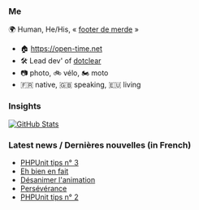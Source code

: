 ### Me

🌍 Human, He/His, « [footer de merde](https://open-time.net/post/2013/07/17/La-veritable-histoire-du-Footer-de-merde-) » 
* 🏠 https://open-time.net 
* 🛠️ Lead dev' of [dotclear](https://git.dotclear.org/dev/dotclear)
* 📷 photo, 🚲 vélo, 🏍️ moto 
* 🇫🇷 native, 🇬🇧 speaking, 🇪🇺 living

### Insights

[![GitHub Stats](https://github-readme-stats-sigma-five.vercel.app/api?username=franck-paul)](https://github.com/franck-paul)

### Latest news / Dernières nouvelles (in French)

<!-- BLOG-POST-LIST:START -->
- [PHPUnit tips n° 3](https://open-time.net/post/2025/08/28/PHPUnit-tips-n-3)
- [Eh bien en fait](https://open-time.net/post/2025/08/27/Eh-bien-en-fait)
- [Désanimer l&#39;animation](https://open-time.net/post/2025/08/26/Desanimer-l-animation)
- [Persévérance](https://open-time.net/post/2025/08/25/Perseverance)
- [PHPUnit tips n° 2](https://open-time.net/post/2025/08/22/PHPUnit-tips-n-2)
<!-- BLOG-POST-LIST:END -->
